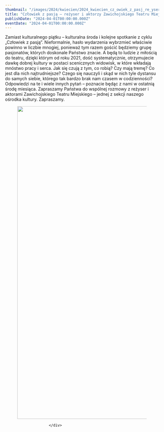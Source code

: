 ```yaml
---
thumbnail: "/images/2024/kwiecien/2024_kwiecien_cz_owiek_z_pasj_re_yser_i_aktorzy_zawichojskiego_teatru_miejskiego_zza_kulis_2024_04_cz_owiek_z_pasj_re_yser_i_aktorzy_zawichojskiego_teatru_miejskiego_zza_kulis_Czlowiek-z-pasja-ZTM-skadrowany-887x1024.jpg"
title: "Człowiek z pasją – reżyser i aktorzy Zawichojskiego Teatru Miejskiego – zza kulis"
publishDate: "2024-04-01T00:00:00.000Z"
eventDate: "2024-04-01T00:00:00.000Z"
---
```


<div class="entry-content">
							
							
<p>Zamiast kulturalnego piątku – kulturalna środa i kolejne spotkanie z cyklu „Człowiek z pasją”. Nieformalnie, hasło wydarzenia wybrzmieć właściwie powinno w liczbie mnogiej, ponieważ tym razem gościć będziemy grupę pasjonatów, których doskonale Państwo znacie. A będą to ludzie z miłością do teatru, dzięki którym od roku 2021, dość systematycznie, otrzymujecie dawkę dobrej kultury w postaci scenicznych widowisk, w które wkładają mnóstwo pracy i serca. Jak się czują z tym, co robią? Czy mają tremę? Co jest dla nich najtrudniejsze? Czego się nauczyli i skąd w nich tyle dystansu do samych siebie, którego tak bardzo brak nam czasem w codzienności? Odpowiedzi na te i wiele innych pytań – poznacie będąc z nami w ostatnią środę miesiąca. Zapraszamy Państwa do wspólnej rozmowy z reżyser i aktorami Zawichojskiego Teatru Miejskiego – jednej z sekcji naszego ośrodka kultury. Zapraszamy.</p>



<figure class="wp-block-image size-large"><a href="http://mgok-zawichost.pl/wp-content/uploads/2024/04/Czlowiek-z-pasja-ZTM-skadrowany-scaled.jpg"><img fetchpriority="high" decoding="async" width="887" height="1024" src="/images/2024/kwiecien/2024_kwiecien_cz_owiek_z_pasj_re_yser_i_aktorzy_zawichojskiego_teatru_miejskiego_zza_kulis_2024_04_cz_owiek_z_pasj_re_yser_i_aktorzy_zawichojskiego_teatru_miejskiego_zza_kulis_Czlowiek-z-pasja-ZTM-skadrowany-887x1024.jpg" alt="" class="wp-image-10470" srcset="/images/2024/kwiecien/2024_kwiecien_cz_owiek_z_pasj_re_yser_i_aktorzy_zawichojskiego_teatru_miejskiego_zza_kulis_2024_04_cz_owiek_z_pasj_re_yser_i_aktorzy_zawichojskiego_teatru_miejskiego_zza_kulis_Czlowiek-z-pasja-ZTM-skadrowany-887x1024.jpg 887w, /images/2024/kwiecien/Czlowiek-z-pasja-ZTM-skadrowany-260x300.jpg 260w, /images/2024/kwiecien/Czlowiek-z-pasja-ZTM-skadrowany-768x887.jpg 768w, /images/2024/kwiecien/Czlowiek-z-pasja-ZTM-skadrowany-1331x1536.jpg 1331w, /images/2024/kwiecien/Czlowiek-z-pasja-ZTM-skadrowany-1774x2048.jpg 1774w" sizes="(max-width: 887px) 100vw, 887px"></a></figure>
						
						</div>
